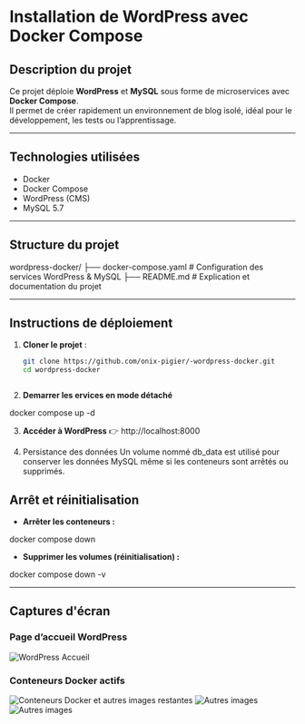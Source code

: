 #  Installation de WordPress avec Docker Compose

##  Description du projet

Ce projet déploie **WordPress** et **MySQL** sous forme de microservices avec **Docker Compose**.  
Il permet de créer rapidement un environnement de blog isolé, idéal pour le développement, les tests ou l’apprentissage.

---

##  Technologies utilisées

- Docker
- Docker Compose
- WordPress (CMS)
- MySQL 5.7

---

##  Structure du projet

wordpress-docker/
├── docker-compose.yaml # Configuration des services WordPress & MySQL
├── README.md # Explication et documentation du projet

---

##  Instructions de déploiement

1. **Cloner le projet** :
   ```bash
   git clone https://github.com/onix-pigier/-wordpress-docker.git
   cd wordpress-docker



2. **Demarrer les ervices en mode détaché**

docker compose up -d

3. **Accéder à WordPress**
👉 http://localhost:8000

4. Persistance des données
Un volume nommé db_data est utilisé pour conserver les données MySQL même si les conteneurs sont arrêtés ou supprimés.

 ## Arrêt et réinitialisation
 
   - **Arrêter les conteneurs :**

docker compose down

- **Supprimer les volumes (réinitialisation) :**

docker compose down -v

---

##  Captures d'écran

###  Page d’accueil WordPress
![WordPress Accueil](images/wordpress_Accueil.png)

###  Conteneurs Docker actifs
![Conteneurs Docker](images/docker_ps.png) et autres images restantes
![Autres images](images\containers.png)
![Autres images](images\image.png)



